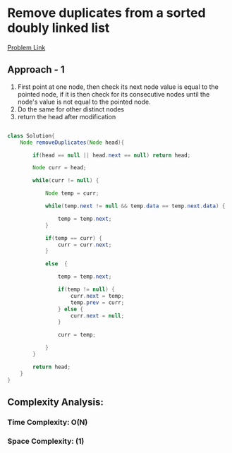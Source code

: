 # Remove duplicates from a sorted doubly linked list

[Problem Link](https://www.geeksforgeeks.org/problems/remove-duplicates-from-a-sorted-doubly-linked-list/1)

## Approach - 1

1. First point at one node, then check its next node value is equal to the pointed node, if it is then check for its consecutive nodes until the node's value is not equal to the pointed node.
2. Do the same for other distinct nodes
3. return the head after modification

```java

class Solution{
    Node removeDuplicates(Node head){

        if(head == null || head.next == null) return head;

        Node curr = head;

        while(curr != null) {

            Node temp = curr;

            while(temp.next != null && temp.data == temp.next.data) {

                temp = temp.next;
            }

            if(temp == curr) {
                curr = curr.next;
            }

            else  {

                temp = temp.next;

                if(temp != null) {
                    curr.next = temp;
                    temp.prev = curr;
                } else {
                    curr.next = null;
                }

                curr = temp;

            }
        }

        return head;
    }
}
```

## Complexity Analysis:

### Time Complexity: O(N)

### Space Complexity: (1)
